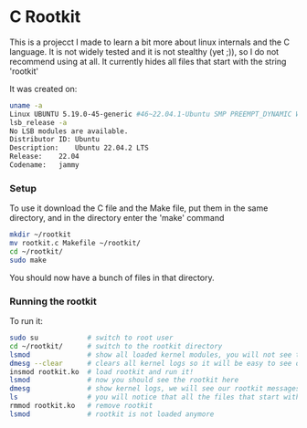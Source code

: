 # C Rootkit
This is a projecct I made to learn a bit more about linux internals and the C language.
It is not widely tested and it is not stealthy (yet ;)), so I do not recommend using at all.
It currently hides all files that start with the string 'rootkit'

It was created on:
```sh
uname -a
Linux UBUNTU 5.19.0-45-generic #46~22.04.1-Ubuntu SMP PREEMPT_DYNAMIC Wed Jun 7 15:06:04 UTC 20 x86_64 x86_64 x86_64 GNU/Linux
lsb_release -a
No LSB modules are available.
Distributor ID:	Ubuntu
Description:	Ubuntu 22.04.2 LTS
Release:	22.04
Codename:	jammy
```

### Setup
To use it download the C file and the Make file,
put them in the same directory, and in the directory enter the 'make' command
```sh
mkdir ~/rootkit
mv rootkit.c Makefile ~/rootkit/
cd ~/rootkit/
sudo make
```
You should now have a bunch of files in that directory.

### Running the rootkit
To run it:
```sh
sudo su            # switch to root user
cd ~/rootkit/      # switch to the rootkit directory
lsmod              # show all loaded kernel modules, you will not see the 'rootkit' module cause we haven't loaded it yet
dmesg --clear      # clears all kernel logs so it will be easy to see ours
insmod rootkit.ko  # load rootkit and run it!
lsmod              # now you should see the rootkit here 
dmesg              # show kernel logs, we will see our rootkit messages here
ls                 # you will notice that all the files that start with 'rootkit' don't appear anymore
rmmod rootkit.ko   # remove rootkit
lsmod              # rootkit is not loaded anymore
```
